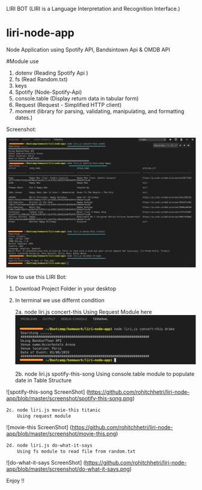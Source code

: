 LIRI BOT (LIRI is a Language Interpretation and Recognition Interface.)

# liri-node-app
Node Application using Spotify API, Bandsintown Api &amp; OMDB API 

#Module use 
1. dotenv (Reading Spotify Api )
2. fs (Read Random.txt)
3. keys 
4. Spotify (Node-Spotify-Api)
5. console.table (Display return data in tabular form)
6. Request (Request - Simplified HTTP client)
7. moment (library for parsing, validating, manipulating, and formatting dates.)

Screenshot: 

![FullApplicationScreenshot](https://github.com/rohitchhetri/liri-node-app/blob/master/screenshot/Screenshot.png)


How to use this LIRI Bot:
1. Download Project Folder in your desktop 

2. In terminal we use differnt condition 

    2a. node liri.js concert-this <anyartistname>
        Using Request Module here     
        ![concert-this](https://github.com/rohitchhetri/liri-node-app/blob/master/screenshot/concert-this.png)


    2b. node liri.js spotify-this-song <anysongname>
        Using console.table module to populate date in Table Structure

  ![spotify-this-song ScreenShot] (https://github.com/rohitchhetri/liri-node-app/blob/master/screenshot/spotify-this-song.png)
 
    2c. node liri.js movie-this titanic
        Using request module

   ![movie-this ScreenShot] (https://github.com/rohitchhetri/liri-node-app/blob/master/screenshot/movie-this.png)

    2d. node liri.js do-what-it-says
        Using fs module to read file from random.txt 

  ![do-what-it-says ScreenShot] (https://github.com/rohitchhetri/liri-node-app/blob/master/screenshot/do-what-it-says.png)

Enjoy !! 

